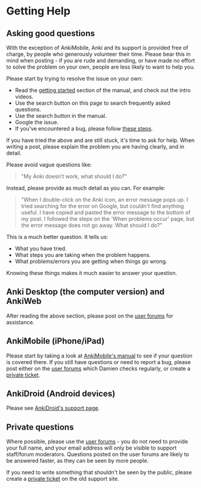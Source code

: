 # Getting Help

## Asking good questions

With the exception of AnkiMobile, Anki and its support is provided free of
charge, by people who generously volunteer their time. Please bear this in mind
when posting - if you are rude and demanding, or have made no effort to solve
the problem on your own, people are less likely to want to help you.

Please start by trying to resolve the issue on your own:

- Read the [getting started](https://docs.ankiweb.net/#/getting-started) section
  of the manual, and check out the intro videos.
- Use the search button on this page to search frequently asked questions.
- Use the search button in the manual.
- Google the issue.
- If you've encountered a bug, please follow [these
  steps](https://faqs.ankiweb.net/when-problems-occur.html).

If you have tried the above and are still stuck, it's time to ask for help.
When writing a post, please explain the problem you are having clearly, and in detail.

Please avoid vague questions like:

> "My Anki doesn't work, what should I do?"

Instead, please provide as much detail as you can. For example:

> "When I double-click on the Anki icon, an error message pops up. I tried
> searching for the error on Google, but couldn't find anything useful. I have
> copied and pasted the error message to the bottom of my post. I followed the
> steps on the 'When problems occur' page, but the error message does not go
> away. What should I do?"

This is a much better question. It tells us:

- What you have tried.
- What steps you are taking when the problem happens.
- What problems/errors you are getting when things go wrong.

Knowing these things makes it much easier to answer your question.

## Anki Desktop (the computer version) and AnkiWeb

After reading the above section, please post on the
[user forums](https://forums.ankiweb.net) for assistance.

## AnkiMobile (iPhone/iPad)

Please start by taking a look at [AnkiMobile's
manual](https://docs.ankimobile.net/#/) to see if your question is covered
there. If you still have questions or need to report a bug, please post either
on the [user forums](https://forums.ankiweb.net) which Damien checks regularly, or
create a [private ticket](https://anki.tenderapp.com/discussions/private).

## AnkiDroid (Android devices)

Please see [AnkiDroid's support page](https://docs.ankidroid.org/help.html).

## Private questions

Where possible, please use the [user forums](https://forums.ankiweb.net) - you
do not need to provide your full name, and your email address will only be
visible to support staff/forum moderators. Questions posted on the user forums
are likely to be answered faster, as they can be seen by more people.

If you need to write something that shouldn't be seen by the public, please
create a [private ticket](https://anki.tenderapp.com/discussions/private) on the
old support site.
